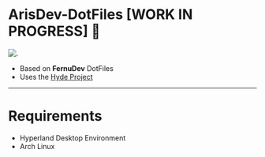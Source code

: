 # ArisDev-DotFiles [WORK IN PROGRESS] 🚧
![.](https://github.com/user-attachments/assets/7b529be7-d4dd-40f0-a8e7-2af70ac24eaa)
- Based on **FernuDev** DotFiles
- Uses the [Hyde Project](https://github.com/prasanthrangan/hyprdots)
---
# Requirements
- Hyperland Desktop Environment
- Arch Linux
